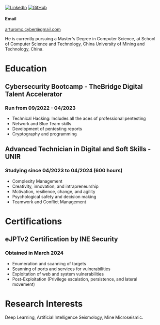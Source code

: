 

[![LinkedIn](https://img.shields.io/badge/LinkedIn-0077B5?style=for-the-badge&logo=linkedin&logoColor=white)](https://www.linkedin.com/in/arturo-morcillo-cobo-802255212/)
[![GitHub](https://img.shields.io/badge/GitHub-100000?style=for-the-badge&logo=github&logoColor=white)](https://github.com/artmccyber)

#### Email
arturomc.cyber@gmail.com

He is currently pursuing a Master's Degree in Computer Science, at School of Computer Science and Technology, China University of Mining and Technology, China.

# Education

## Cybersecurity Bootcamp - TheBridge Digital Talent Accelerator

### Run from 09/2022 - 04/2023

- Technical Hacking: Includes all the aces of professional pentesting
- Network and Blue Team skills
- Development of pentesting reports
- Cryptography and programming

## Advanced Technician in Digital and Soft Skills - UNIR

### Studying since 04/2023 to 04/2024 (600 hours)

- Complexity Management
- Creativity, innovation, and intrapreneurship
- Motivation, resilience, change, and agility
- Psychological safety and decision making
- Teamwork and Conflict Management

# Certifications

## eJPTv2 Certification by INE Security

### Obtained in March 2024

- Enumeration and scanning of targets
- Scanning of ports and services for vulnerabilities
- Exploitation of web and system vulnerabilities
- Post-Exploitation (Privilege escalation, persistence, and lateral movement)

# Research Interests
Deep Learning, Artificial Intelligence Seismology, Mine Microseismic.

